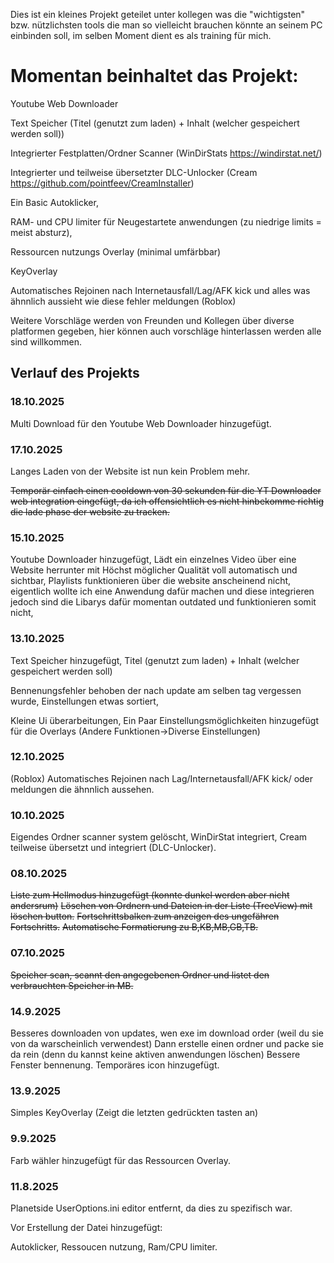 Dies ist ein kleines Projekt geteilet unter kollegen was die "wichtigsten" bzw. nützlichsten tools die man so vielleicht brauchen könnte an seinem PC einbinden soll, im selben Moment dient es als training für mich.

# Momentan beinhaltet das Projekt:

Youtube Web Downloader

Text Speicher (Titel (genutzt zum laden) + Inhalt (welcher gespeichert werden soll))

Integrierter Festplatten/Ordner Scanner (WinDirStats https://windirstat.net/)

Integrierter und teilweise übersetzter DLC-Unlocker (Cream https://github.com/pointfeev/CreamInstaller)

Ein Basic Autoklicker,

RAM- und CPU limiter für Neugestartete anwendungen (zu niedrige limits = meist absturz),

Ressourcen nutzungs Overlay (minimal umfärbbar)

KeyOverlay

Automatisches Rejoinen nach Internetausfall/Lag/AFK kick und alles was ähnnlich aussieht wie diese fehler meldungen (Roblox)

Weitere Vorschläge werden von Freunden und Kollegen über diverse platformen gegeben, hier können auch vorschläge hinterlassen werden alle sind willkommen.



## Verlauf des Projekts

### 18.10.2025

Multi Download für den Youtube Web Downloader hinzugefügt.

### 17.10.2025

Langes Laden von der Website ist nun kein Problem mehr.

~~Temporär einfach einen cooldown von 30 sekunden für die YT Downloader web integration eingefügt, da ich offensichtlich es nicht hinbekomme richtig die lade phase der website zu tracken.~~

### 15.10.2025

Youtube Downloader hinzugefügt,
Lädt ein einzelnes Video über eine Website herrunter mit Höchst möglicher Qualität voll automatisch und sichtbar,
Playlists funktionieren über die website anscheinend nicht,
eigentlich wollte ich eine Anwendung dafür machen und diese integrieren jedoch sind die Libarys dafür momentan outdated und funktionieren somit nicht,

### 13.10.2025

Text Speicher hinzugefügt, 
Titel (genutzt zum laden) + Inhalt (welcher gespeichert werden soll)

Bennenungsfehler behoben der nach update am selben tag vergessen wurde,
Einstellungen etwas sortiert,

Kleine Ui überarbeitungen,
Ein Paar Einstellungsmöglichkeiten hinzugefügt für die Overlays (Andere Funktionen->Diverse Einstellungen)

### 12.10.2025

(Roblox) Automatisches Rejoinen nach Lag/Internetausfall/AFK kick/ oder meldungen die ähnnlich aussehen.

### 10.10.2025

Eigendes Ordner scanner system gelöscht, 
WinDirStat integriert,
Cream teilweise übersetzt und integriert (DLC-Unlocker).


### 08.10.2025

~~Liste zum Hellmodus hinzugefügt (konnte dunkel werden aber nicht andersrum)~~
~~Löschen von Ordnern und Dateien in der Liste (TreeView) mit löschen button.~~
~~Fortschrittsbalken zum anzeigen des ungefähren Fortschritts.~~
~~Automatische Formatierung zu B,KB,MB,GB,TB.~~

### 07.10.2025

~~Speicher scan, scannt den angegebenen Ordner und listet den verbrauchten Speicher in MB.~~

### 14.9.2025

Besseres downloaden von updates, wen exe im download order (weil du sie von da warscheinlich verwendest)
Dann erstelle einen ordner und packe sie da rein (denn du kannst keine aktiven anwendungen löschen)
Bessere Fenster bennenung.
Temporäres icon hinzugefügt.


### 13.9.2025

Simples KeyOverlay (Zeigt die letzten gedrückten tasten an)


### 9.9.2025

Farb wähler hinzugefügt für das Ressourcen Overlay. 


### 11.8.2025

Planetside UserOptions.ini editor entfernt,
da dies zu spezifisch war.


Vor Erstellung der Datei hinzugefügt:

Autoklicker,
Ressoucen nutzung,
Ram/CPU limiter.
